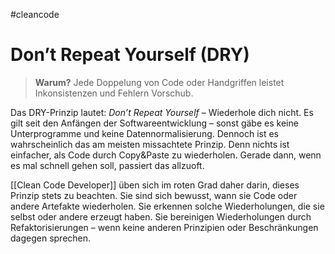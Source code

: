 #cleancode 
# Don’t Repeat Yourself (DRY)

>**Warum?**
>Jede Doppelung von Code oder Handgriffen leistet Inkonsistenzen und Fehlern Vorschub.

Das DRY-Prinzip lautet: _Don’t Repeat Yourself_ – Wiederhole dich nicht. Es gilt seit den Anfängen der Softwareentwicklung – sonst gäbe es keine Unterprogramme und keine Datennormalisierung. Dennoch ist es wahrscheinlich das am meisten missachtete Prinzip. Denn nichts ist einfacher, als Code durch Copy&Paste zu wiederholen. Gerade dann, wenn es mal schnell gehen soll, passiert das allzuoft.

[[Clean Code Developer]] üben sich im roten Grad daher darin, dieses Prinzip stets zu beachten. Sie sind sich bewusst, wann sie Code oder andere Artefakte wiederholen. Sie erkennen solche Wiederholungen, die sie selbst oder andere erzeugt haben. Sie bereinigen Wiederholungen durch Refaktorisierungen – wenn keine anderen Prinzipien oder Beschränkungen dagegen sprechen.